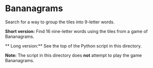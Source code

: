 # Bananagrams
Search for a way to group the tiles into 9-letter words.

**Short version:** Find 16 nine-letter words using the tiles from a game of Bananagrams.

** Long version:** See the top of the Python script in this directory.

**Note:** The script in this directory does **not** attempt to play the game Bananagrams.

